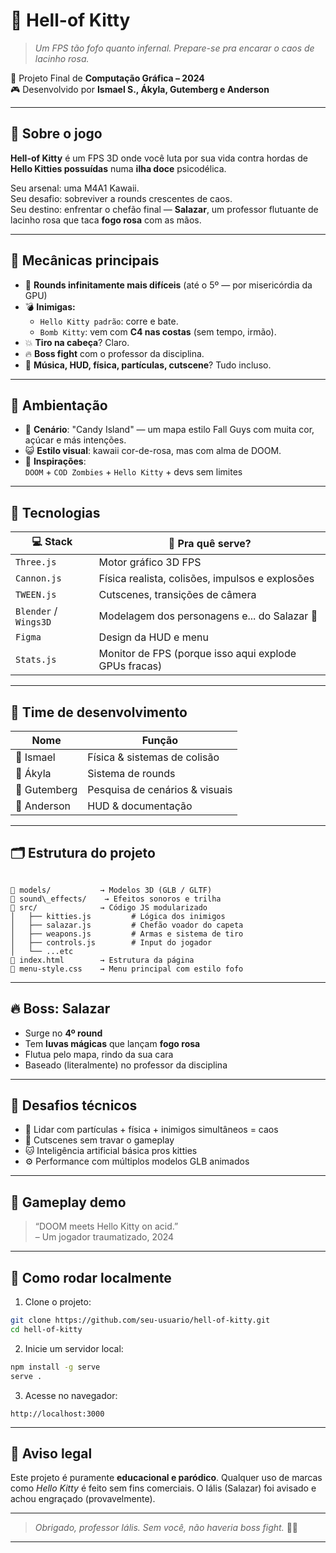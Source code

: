 # 🎀 Hell-of Kitty

> *Um FPS tão fofo quanto infernal. Prepare-se pra encarar o caos de lacinho rosa.*

🧠 Projeto Final de **Computação Gráfica – 2024**  
🎮 Desenvolvido por **Ismael S., Ákyla, Gutemberg e Anderson**

---

## 🍭 Sobre o jogo

**Hell-of Kitty** é um FPS 3D onde você luta por sua vida contra hordas de **Hello Kitties possuídas** numa **ilha doce** psicodélica.

Seu arsenal: uma M4A1 Kawaii.  
Seu desafio: sobreviver a rounds crescentes de caos.  
Seu destino: enfrentar o chefão final — **Salazar**, um professor flutuante de lacinho rosa que taca **fogo rosa** com as mãos.

---

## 🧠 Mecânicas principais

- 🌊 **Rounds infinitamente mais difíceis** (até o 5º — por misericórdia da GPU)
- 💣 **Inimigas:**
  - `Hello Kitty padrão`: corre e bate.
  - `Bomb Kitty`: vem com **C4 nas costas** (sem tempo, irmão).
- 💥 **Tiro na cabeça**? Claro.
- 🔥 **Boss fight** com o professor da disciplina.
- 🎵 **Música, HUD, física, partículas, cutscene**? Tudo incluso.

---

## 🌈 Ambientação

- 🍬 **Cenário**: "Candy Island" — um mapa estilo Fall Guys com muita cor, açúcar e más intenções.
- 😺 **Estilo visual**: kawaii cor-de-rosa, mas com alma de DOOM.
- 🎯 **Inspirações**:  
  `DOOM` + `COD Zombies` + `Hello Kitty` + devs sem limites

---

## 🔧 Tecnologias

| 💻 Stack        | 💬 Pra quê serve?                                     |
|----------------|-------------------------------------------------------|
| `Three.js`     | Motor gráfico 3D FPS                                  |
| `Cannon.js`    | Física realista, colisões, impulsos e explosões       |
| `TWEEN.js`     | Cutscenes, transições de câmera                       |
| `Blender` / `Wings3D` | Modelagem dos personagens e... do Salazar 💅       |
| `Figma`        | Design da HUD e menu                                  |
| `Stats.js`     | Monitor de FPS (porque isso aqui explode GPUs fracas) |

---

## 👥 Time de desenvolvimento

| Nome       | Função                        |
|------------|-------------------------------|
| 🎯 Ismael  | Física & sistemas de colisão  |
| 🔁 Ákyla   | Sistema de rounds             |
| 🎨 Gutemberg | Pesquisa de cenários & visuais |
| 🧾 Anderson | HUD & documentação            |

---

## 🗂️ Estrutura do projeto

```

📁 models/           → Modelos 3D (GLB / GLTF)
📁 sound\_effects/    → Efeitos sonoros e trilha
📁 src/              → Código JS modularizado
│   ├── kitties.js         # Lógica dos inimigos
│   ├── salazar.js         # Chefão voador do capeta
│   ├── weapons.js         # Armas e sistema de tiro
│   ├── controls.js        # Input do jogador
│   └── ...etc
📄 index.html        → Estrutura da página
🎨 menu-style.css    → Menu principal com estilo fofo

````

---

## 🔥 Boss: Salazar

- Surge no **4º round**
- Tem **luvas mágicas** que lançam **fogo rosa**
- Flutua pelo mapa, rindo da sua cara
- Baseado (literalmente) no professor da disciplina

---

## 🚧 Desafios técnicos

- 🔄 Lidar com partículas + física + inimigos simultâneos = caos
- 🧠 Cutscenes sem travar o gameplay
- 🐱 Inteligência artificial básica pros kitties
- ⚙️ Performance com múltiplos modelos GLB animados

---

## 🎥 Gameplay demo

> “DOOM meets Hello Kitty on acid.”  
> – Um jogador traumatizado, 2024

---

## 🚀 Como rodar localmente

1. Clone o projeto:
```bash
git clone https://github.com/seu-usuario/hell-of-kitty.git
cd hell-of-kitty
````

2. Inicie um servidor local:

```bash
npm install -g serve
serve .
```

3. Acesse no navegador:

```
http://localhost:3000
```

---

## 📜 Aviso legal

Este projeto é puramente **educacional e paródico**.
Qualquer uso de marcas como *Hello Kitty* é feito sem fins comerciais.
O Iális (Salazar) foi avisado e achou engraçado (provavelmente).

---

> *Obrigado, professor Iális.
> Sem você, não haveria boss fight.* 🎀🔥

---
